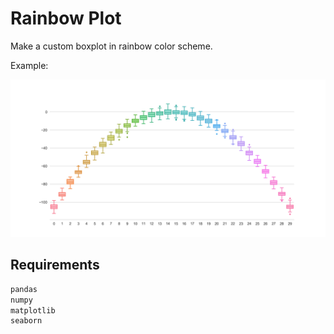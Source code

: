 # Rainbow Plot
Make a custom boxplot in rainbow color scheme.

Example:

![](rainbow.png)

## Requirements
```python
pandas
numpy
matplotlib
seaborn
```

